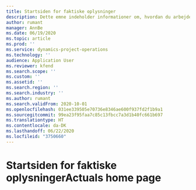```yaml
---
title: Startsiden for faktiske oplysninger
description: Dette emne indeholder informationer om, hvordan du arbejder med faktiske oplysninger i projektoperationer.
author: rumant
manager: AnnBe
ms.date: 06/19/2020
ms.topic: article
ms.prod: ''
ms.service: dynamics-project-operations
ms.technology: ''
audience: Application User
ms.reviewer: kfend
ms.search.scope: ''
ms.custom: ''
ms.assetid: ''
ms.search.region: ''
ms.search.industry: ''
ms.author: rumant
ms.search.validFrom: 2020-10-01
ms.openlocfilehash: 031ee339505e70736e8346ae600f937fd2f1b9a1
ms.sourcegitcommit: 99ea23f95faa7c85c13fbcc7a3d1b40fc661b697
ms.translationtype: HT
ms.contentlocale: da-DK
ms.lasthandoff: 06/22/2020
ms.locfileid: "3750660"
---
```

# <a name="actuals-home-page"></a><span data-ttu-id="a720e-103">Startsiden for faktiske oplysninger</span><span class="sxs-lookup"><span data-stu-id="a720e-103">Actuals home page</span></span>

